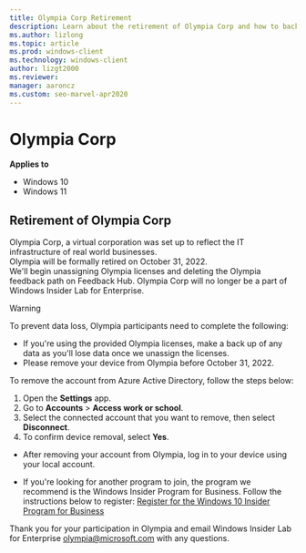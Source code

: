```yaml
---
title: Olympia Corp Retirement
description: Learn about the retirement of Olympia Corp and how to back up your data prior to October 31, 2022.
ms.author: lizlong
ms.topic: article
ms.prod: windows-client
ms.technology: windows-client
author: lizgt2000
ms.reviewer: 
manager: aaroncz
ms.custom: seo-marvel-apr2020
---
```


# Olympia Corp
<!-- 6472736 -->
**Applies to**

- Windows 10
- Windows 11

## Retirement of Olympia Corp

Olympia Corp, a virtual corporation was set up to reflect the IT infrastructure of real world businesses.</br>
Olympia will be formally retired on October 31, 2022.</br>
We'll begin unassigning Olympia licenses and deleting the Olympia feedback path on Feedback Hub. Olympia Corp will no longer be a part of Windows Insider Lab for Enterprise.

> [!WARNING]
> To prevent data loss, Olympia participants need to complete the following:
> - If you're using the provided Olympia licenses, make a back up of any data as you'll lose data once we unassign the licenses.
> - Please remove your device from Olympia before October 31, 2022.

To remove the account from Azure Active Directory, follow the steps below:

  1. Open the **Settings** app.
  1. Go to **Accounts** > **Access work or school**.
  1. Select the connected account that you want to remove, then select **Disconnect**.
  1. To confirm device removal, select **Yes**.

- After removing your account from Olympia, log in to your device using your local account.

- If you're looking for another program to join, the program we recommend is the Windows Insider Program for Business. Follow the instructions below to register:
[Register for the Windows 10 Insider Program for Business](/windows-insider/business/register)
<!-- https://learn.microsoft.com/en-us/windows-insider/business/register -->
Thank you for your participation in Olympia and email Windows Insider Lab for Enterprise [olympia@microsoft.com](mailto:olympia@microsoft.com) with any questions.
